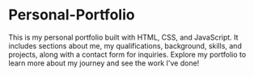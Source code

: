 # Personal-Portfolio
This is my personal portfolio built with HTML, CSS, and JavaScript. It includes sections about me, my qualifications, background, skills, and projects, along with a contact form for inquiries. Explore my portfolio to learn more about my journey and see the work I've done!
